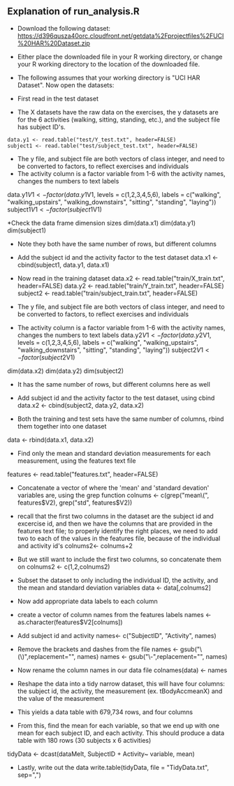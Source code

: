 
## Explanation of run_analysis.R

* Download the following dataset: https://d396qusza40orc.cloudfront.net/getdata%2Fprojectfiles%2FUCI%20HAR%20Dataset.zip  

* Either place the downloaded file in your R working directory, or change your R working directory to the location of the downloaded file.

* The following assumes that your working directory is "UCI HAR Dataset". Now open the datasets:

* First read in the test dataset
* The X datasets have the raw data on the exercises, the y datasets are for the 6 activities (walking, sitting, standing, etc.), and the subject file has subject ID's. 
```{r} data.x1 <- read.table("test/X_test.txt", header=FALSE)
data.y1 <- read.table("test/Y_test.txt", header=FALSE)
subject1 <- read.table("test/subject_test.txt", header=FALSE)
```

* The y file, and subject file are both vectors of class integer, and need to be converted to factors, to reflect exercises and individuals
* The activity column is a factor variable from 1-6 with the activity names, changes the numbers to text labels

data.y1$V1 <- factor(data.y1$V1, levels = c(1,2,3,4,5,6), labels = c("walking", "walking_upstairs", "walking_downstairs", "sitting", "standing", "laying"))
subject1$V1 <- factor(subject1$V1)


*Check the data frame dimension sizes
dim(data.x1)
dim(data.y1)
dim(subject1)

* Note they both have the same number of rows, but different columns

* Add the subject id and the activity factor to the test dataset
data.x1 <- cbind(subject1, data.y1, data.x1)

* Now read in the training dataset
data.x2 <- read.table("train/X_train.txt", header=FALSE)
data.y2 <- read.table("train/Y_train.txt", header=FALSE)
subject2 <- read.table("train/subject_train.txt", header=FALSE)

* The y file, and subject file are both vectors of class integer, and need to be converted to factors, to reflect exercises and individuals
* The activity column is a factor variable from 1-6 with the activity names, changes the numbers to text labels
data.y2$V1 <- factor(data.y2$V1, levels = c(1,2,3,4,5,6), labels = c("walking", "walking_upstairs", "walking_downstairs", "sitting", "standing", "laying"))
subject2$V1 <- factor(subject2$V1)

dim(data.x2)
dim(data.y2)
dim(subject2)

* It has the same number of rows, but different columns here as well

* Add subject id and the activity factor to the test dataset, using cbind
data.x2 <- cbind(subject2, data.y2, data.x2)

* Both the training and test sets have the same number of columns, rbind them together into one dataset

data <- rbind(data.x1, data.x2)

* Find only the mean and standard deviation measurements for each measurement, using the features text file

features <- read.table("features.txt", header=FALSE)

* Concatenate a vector of where the 'mean' and 'standard devation' variables are, using the grep function
colnums <- c(grep("mean\\(", features$V2), grep("std", features$V2))

* recall that the first two columns in the dataset are the subject id and excercise id, and then we have the columns that are provided in the features text file; to properly identify the right places, we need to add two to each of the values in the features file, because of the individual and activity id's
colnums2<- colnums+2

* But we still want to include the first two columns, so concatenate them on
colnums2 <- c(1,2,colnums2)

* Subset the dataset to only including the individual ID, the activity, and the mean and standard deviation variables
data <- data[,colnums2]

* Now add appropriate data labels to each column
* create a vector of column names from the features labels
names <- as.character(features$V2[colnums])

* Add subject id and activity
names<- c("SubjectID", "Activity", names)

* Remove the brackets and dashes from the file
names <- gsub("\\(\\)",replacement="", names)
names <- gsub("\\-",replacement="", names)

* Now rename the column names in our data file
colnames(data) <- names

* Reshape the data into a tidy narrow dataset, this will have four columns: the subject id, the activity, the measurement (ex. tBodyAccmeanX) and the value of the measurement

* This yields a data table with 679,734 rows, and four columns

* From this, find the mean for each variable, so that we end up with one mean for each subject ID, and each activity. This should produce a data table with 180 rows (30 subjects x 6 activities)

tidyData <- dcast(dataMelt, SubjectID + Activity~ variable, mean)

* Lastly, write out the data
write.table(tidyData, file = "TidyData.txt", sep=",")